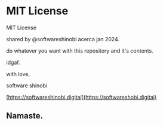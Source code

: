 # MIT License

MIT License

shared by @softwareshinobi acerca jan 2024.

do whatever you want with this repository and it's contents.

idgaf.

with love,

software shinobi

[https://softwareshinobi.digital](https://softwareshobi.digital)

## Namaste.
